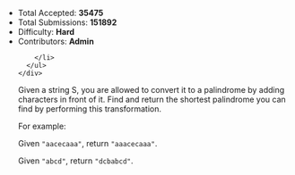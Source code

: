 <div class="row" id="DescriptionContent">
  <div class="col-md-12">
    <div class="question-info text-info">
      <ul>
        <li>Total Accepted: <strong>35475</strong></li>
        <li>Total Submissions: <strong>151892</strong></li>
        <li>Difficulty: <strong>Hard</strong></li>
        <li>Contributors:
            <strong>
              Admin
            </strong>

        </li>
      </ul>
    </div>
  <div class="question-content">

 <p>
Given a string S, you are allowed to convert it to a palindrome by adding characters in front of it. Find and return the shortest palindrome you can find by performing this transformation.
</p>

<p>For example: </p>
<p>Given <code>"aacecaaa"</code>, return <code>"aaacecaaa"</code>.</p>
<p>Given <code>"abcd"</code>, return <code>"dcbabcd"</code>.</p>

